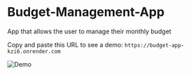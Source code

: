 # Budget-Management-App
App that allows the user to manage their monthly budget

Copy and paste this URL to see a demo: 
`https://budget-app-kzi6.onrender.com`

![Demo](https://user-images.githubusercontent.com/115545687/210231546-506b0103-a843-4ebf-bc67-2392a39930e0.JPG)
